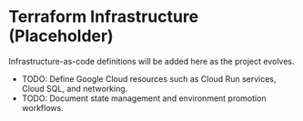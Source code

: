 # Terraform Infrastructure (Placeholder)

Infrastructure-as-code definitions will be added here as the project evolves.

- TODO: Define Google Cloud resources such as Cloud Run services, Cloud SQL, and networking.
- TODO: Document state management and environment promotion workflows.
